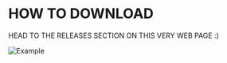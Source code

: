 # HOW TO DOWNLOAD

HEAD TO THE RELEASES SECTION ON THIS VERY WEB PAGE :)

![Example](Z:/Pictures/rockpapersicsosrs-screenshot.png)
